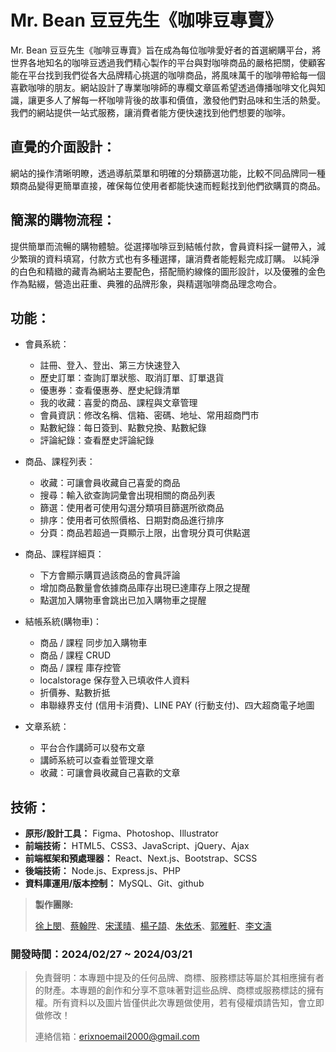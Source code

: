 # Mr. Bean 豆豆先生《咖啡豆專賣》

Mr. Bean 豆豆先生《咖啡豆專賣》旨在成為每位咖啡愛好者的首選網購平台，將世界各地知名的咖啡豆透過我們精心製作的平台與對咖啡商品的嚴格把關，使顧客能在平台找到我們從各大品牌精心挑選的咖啡商品，將風味萬千的咖啡帶給每一個喜歡咖啡的朋友。網站設計了專業咖啡師的專欄文章區希望透過傳播咖啡文化與知識，讓更多人了解每一杯咖啡背後的故事和價值，激發他們對品味和生活的熱愛。
我們的網站提供一站式服務，讓消費者能方便快速找到他們想要的咖啡。

## 直覺的介面設計：

網站的操作清晰明瞭，透過導航菜單和明確的分類篩選功能，比較不同品牌同一種類商品變得更簡單直接，確保每位使用者都能快速而輕鬆找到他們欲購買的商品。

## 簡潔的購物流程：

提供簡單而流暢的購物體驗。從選擇咖啡豆到結帳付款，會員資料採一鍵帶入，減少繁瑣的資料填寫，付款方式也有多種選擇，讓消費者能輕鬆完成訂購。
以純淨的白色和精緻的藏青為網站主要配色，搭配簡約線條的圖形設計，以及優雅的金色作為點綴，營造出莊重、典雅的品牌形象，與精選咖啡商品理念吻合。

## 功能：

- 會員系統：
  - 註冊、登入、登出、第三方快速登入
  - 歷史訂單：查詢訂單狀態、取消訂單、訂單退貨
  - 優惠券：查看優惠券、歷史紀錄清單
  - 我的收藏：喜愛的商品、課程與文章管理
  - 會員資訊：修改名稱、信箱、密碼、地址、常用超商門市
  - 點數紀錄：每日簽到、點數兌換、點數紀錄
  - 評論紀錄：查看歷史評論紀錄
- 商品、課程列表：
  - 收藏：可讓會員收藏自己喜愛的商品
  - 搜尋：輸入欲查詢詞彙會出現相關的商品列表
  - 篩選：使用者可使用勾選分類項目篩選所欲商品
  - 排序：使用者可依照價格、日期對商品進行排序
  - 分頁：商品若超過一頁顯示上限，出會現分頁可供點選
- 商品、課程詳細頁：
  - 下方會顯示購買過該商品的會員評論
  - 增加商品數量會依據商品庫存出現已達庫存上限之提醒
  - 點選加入購物車會跳出已加入購物車之提醒
- 結帳系統(購物車)：
  - 商品 / 課程 同步加入購物車
  - 商品 / 課程 CRUD
  - 商品 / 課程 庫存控管
  - localstorage 保存登入已填收件人資料
  - 折價券、點數折抵
  - 串聯綠界支付 (信用卡消費)、LINE PAY (行動支付)、四大超商電子地圖
- 文章系統：

  - 平台合作講師可以發布文章
  - 講師系統可以查看並管理文章
  - 收藏：可讓會員收藏自己喜歡的文章

## 技術：

- **原形/設計工具：** Figma、Photoshop、Illustrator
- **前端技術：** HTML5、CSS3、JavaScript、jQuery、Ajax
- **前端框架和預處理器：** React、Next.js、Bootstrap、SCSS
- **後端技術：** Node.js、Express.js、PHP
- **資料庫運用/版本控制：** MySQL、Git、github

> **製作團隊:**
>
> [徐上閔](https://github.com/HSU0201)、[蔡翰陞](https://github.com/Erix2000)、[宋漾晴](https://github.com/yangching622)、[楊子頡](https://github.com/Jason840808)、[朱依禾](https://github.com/Joy-chu-ihe)、[郭雅軒](https://github.com/hsuan66)、[李文濤](https://github.com/James-1022)

### 開發時間：2024/02/27 ~ 2024/03/21

> 免責聲明：本專題中提及的任何品牌、商標、服務標誌等屬於其相應擁有者的財產。本專題的創作和分享不意味著對這些品牌、商標或服務標誌的擁有權。所有資料以及圖片皆僅供此次專題做使用，若有侵權煩請告知，會立即做修改！
>
> 連絡信箱：erixnoemail2000@gmail.com
